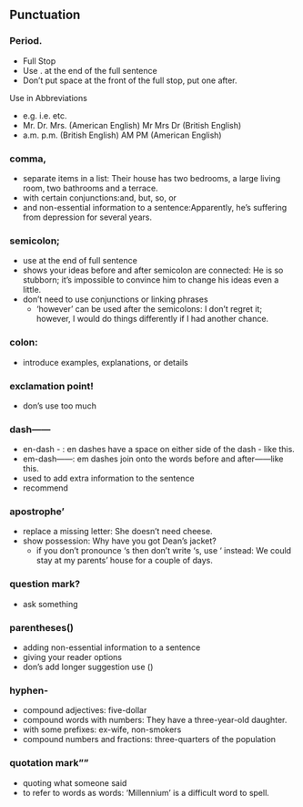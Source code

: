 ## Punctuation

### Period.

- Full Stop
- Use . at the end of the full sentence
- Don’t put space at the front of the full stop, put one after.

 Use in Abbreviations

- e.g. i.e. etc.
- Mr. Dr. Mrs. (American English) Mr Mrs Dr (British English)
- a.m. p.m. (British English) AM PM (American English)

### comma,

- separate items in a list: Their house has two bedrooms, a large living room, two bathrooms and a terrace.
- with certain conjunctions:and, but, so, or
- and non-essential information to a sentence:Apparently, he’s suffering from depression for several years.

### semicolon;

- use at the end of full sentence
- shows your ideas before and after semicolon are connected: He is so stubborn; it’s impossible to convince him to change his ideas even a little.
- don’t need to use conjunctions or linking phrases
    - ‘however’ can be used after the semicolons: I don’t regret it; however, I would do things differently if I had another chance.

### colon:

- introduce examples, explanations, or details

### exclamation point!

- don’s use too much

### dash——

- en-dash - : en dashes have a space on either side of the dash - like this.
- em-dash——: em dashes join onto the words before and after——like this.
- used to add extra information to the sentence
- recommend

### apostrophe’

- replace a missing letter: She doesn’t need cheese.
- show possession: Why have you got Dean’s jacket?
    - if you don’t pronounce ‘s then don’t write ‘s, use ‘ instead: We could stay at my parents’ house for a couple of days.

### question mark?

- ask something

### parentheses()

- adding non-essential information to a sentence
- giving your reader options
- don’s add longer suggestion use ()

### hyphen-

- compound adjectives: five-dollar
- compound words with numbers: They have a three-year-old daughter.
- with some prefixes: ex-wife, non-smokers
- compound numbers and fractions: three-quarters of the population

### quotation mark””

- quoting what someone said
- to refer to words as words: ‘Millennium’ is a difficult word to spell.
